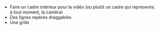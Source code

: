* Faire un cadre intérieur pour la vidéo (ou plutôt un cadre qui représente, à tout moment, la caméra)
* Des lignes repères draggables.
* Une grille
